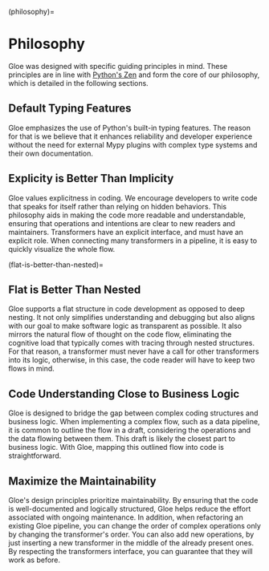 (philosophy)=
# Philosophy

Gloe was designed with specific guiding principles in mind. These principles are in line with [Python's Zen](https://peps.python.org/pep-0020/) and form the core of our philosophy, which is detailed in the following sections.

## Default Typing Features

Gloe emphasizes the use of Python's built-in typing features. The reason for that is we believe that it enhances reliability and developer experience without the need for external Mypy plugins with complex type systems and their own documentation.

## Explicity is Better Than Implicity

Gloe values explicitness in coding. We encourage developers to write code that speaks for itself rather than relying on hidden behaviors. This philosophy aids in making the code more readable and understandable, ensuring that operations and intentions are clear to new readers and maintainers. Transformers have an explicit interface, and must have an explicit role. When connecting many transformers in a pipeline, it is easy to quickly visualize the whole flow.

(flat-is-better-than-nested)=
## Flat is Better Than Nested

Gloe supports a flat structure in code development as opposed to deep nesting. It not only simplifies understanding and debugging but also aligns with our goal to make software logic as transparent as possible. It also mirrors the natural flow of thought on the code flow, eliminating the cognitive load that typically comes with tracing through nested structures. For that reason, a transformer must never have a call for other transformers into its logic, otherwise, in this case, the code reader will have to keep two flows in mind.

## Code Understanding Close to Business Logic

Gloe is designed to bridge the gap between complex coding structures and business logic. When implementing a complex flow, such as a data pipeline, it is common to outline the flow in a draft, considering the operations and the data flowing between them. This draft is likely the closest part to business logic. With Gloe, mapping this outlined flow into code is straightforward.

## Maximize the Maintainability

Gloe's design principles prioritize maintainability. By ensuring that the code is well-documented and logically structured, Gloe helps reduce the effort associated with ongoing maintenance. In addition, when refactoring an existing Gloe pipeline, you can change the order of complex operations only by changing the transformer's order. You can also add new operations, by just inserting a new transformer in the middle of the already present ones. By respecting the transformers interface, you can guarantee that they will work as before.
